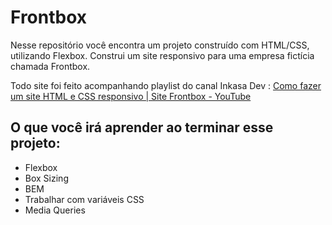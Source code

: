 # Frontbox

Nesse repositório você encontra um projeto construído com HTML/CSS, utilizando Flexbox. Construi um site responsivo para uma empresa fictícia chamada Frontbox.

Todo site foi feito acompanhando playlist do canal Inkasa Dev : [Como fazer um site HTML e CSS responsivo | Site Frontbox - YouTube](https://www.youtube.com/playlist?list=PL28O_hEAqjAsDpyOY09Ju_KJcHegksekf)



## O que você irá aprender ao terminar esse projeto:

- Flexbox
- Box Sizing
- BEM
- Trabalhar com variáveis CSS
- Media Queries

